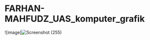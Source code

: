 # FARHAN-MAHFUDZ_UAS_komputer_grafik


![image]![Screenshot (255)](https://github.com/Desti-Afiah12/FARHAN-MAHFUDZ_UAS_komputer_grafik/assets/59700071/e3824d65-54fe-4fcb-805a-20d5d5301265)

